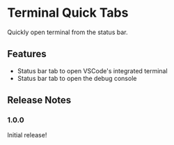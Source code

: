 # Terminal Quick Tabs

Quickly open terminal from the status bar.

## Features

- Status bar tab to open VSCode's integrated terminal
- Status bar tab to open the debug console

## Release Notes

### 1.0.0

Initial release!
